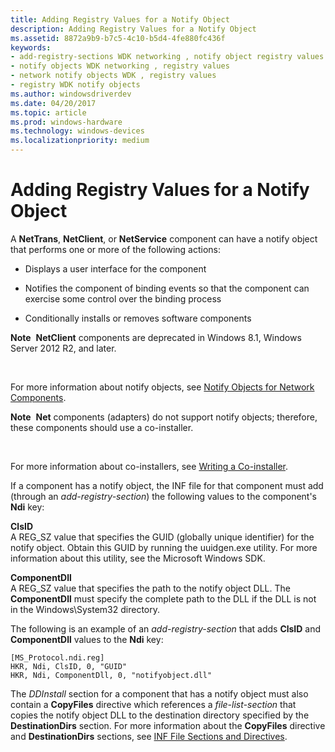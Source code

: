 ```yaml
---
title: Adding Registry Values for a Notify Object
description: Adding Registry Values for a Notify Object
ms.assetid: 8872a9b9-b7c5-4c10-b5d4-4fe880fc436f
keywords:
- add-registry-sections WDK networking , notify object registry values
- notify objects WDK networking , registry values
- network notify objects WDK , registry values
- registry WDK notify objects
ms.author: windowsdriverdev
ms.date: 04/20/2017
ms.topic: article
ms.prod: windows-hardware
ms.technology: windows-devices
ms.localizationpriority: medium
---
```


# Adding Registry Values for a Notify Object





A **NetTrans**, **NetClient**, or **NetService** component can have a notify object that performs one or more of the following actions:

-   Displays a user interface for the component

-   Notifies the component of binding events so that the component can exercise some control over the binding process

-   Conditionally installs or removes software components

**Note**  **NetClient** components are deprecated in Windows 8.1, Windows Server 2012 R2, and later.

 

For more information about notify objects, see [Notify Objects for Network Components](notify-objects-for-network-components.md).

**Note**  **Net** components (adapters) do not support notify objects; therefore, these components should use a co-installer.

 

For more information about co-installers, see [Writing a Co-installer](https://msdn.microsoft.com/library/windows/hardware/ff554011).

If a component has a notify object, the INF file for that component must add (through an *add-registry-section*) the following values to the component's **Ndi** key:

<a href="" id="clsid"></a>**ClsID**  
A REG\_SZ value that specifies the GUID (globally unique identifier) for the notify object. Obtain this GUID by running the uuidgen.exe utility. For more information about this utility, see the Microsoft Windows SDK.

<a href="" id="componentdll"></a>**ComponentDll**  
A REG\_SZ value that specifies the path to the notify object DLL. The **ComponentDll** must specify the complete path to the DLL if the DLL is not in the Windows\\System32 directory.

The following is an example of an *add-registry-section* that adds **ClsID** and **ComponentDll** values to the **Ndi** key:

```INF
[MS_Protocol.ndi.reg]
HKR, Ndi, ClsID, 0, "GUID"
HKR, Ndi, ComponentDll, 0, "notifyobject.dll"
```

The *DDInstall* section for a component that has a notify object must also contain a **CopyFiles** directive which references a *file-list-section* that copies the notify object DLL to the destination directory specified by the **DestinationDirs** section. For more information about the **CopyFiles** directive and **DestinationDirs** sections, see [INF File Sections and Directives](https://msdn.microsoft.com/library/windows/hardware/ff547433).

 

 





